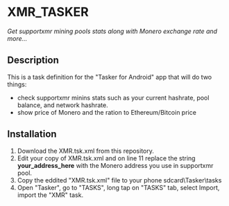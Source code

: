 #  XMR_TASKER

*Get  supportxmr mining pools stats along with Monero exchange rate and more...*

## Description

This is a task definition for the "Tasker for Android" app that will do two things:

- check supportxmr minins stats such as your current hashrate, pool balance, and network hashrate.
- show price of Monero and the ration to Ethereum/Bitcoin price

## Installation

1. Download the XMR.tsk.xml from this repository.
2. Edit your copy of XMR.tsk.xml and on line 11 replace the string **your_address_here**  with the Monero address you use in supportxmr pool.
3. Copy the eddited "XMR.tsk.xml" file  to your phone sdcard\Tasker\tasks
4. Open "Tasker",  go to "TASKS", long tap on "TASKS" tab, select Import, import the "XMR" task.
